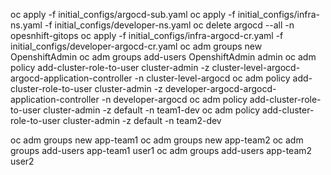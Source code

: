 oc apply -f initial_configs/argocd-sub.yaml
oc apply -f initial_configs/infra-ns.yaml -f initial_configs/developer-ns.yaml
oc delete argocd --all -n opesnhift-gitops
oc apply -f initial_configs/infra-argocd-cr.yaml -f initial_configs/developer-argocd-cr.yaml
oc adm groups new OpenshiftAdmin
oc adm groups add-users OpenshiftAdmin admin
oc adm policy add-cluster-role-to-user cluster-admin -z cluster-level-argocd-argocd-application-controller -n cluster-level-argocd
oc adm policy add-cluster-role-to-user cluster-admin -z developer-argocd-argocd-application-controller -n developer-argocd
oc adm policy add-cluster-role-to-user cluster-admin -z default -n team1-dev
oc adm policy add-cluster-role-to-user cluster-admin -z default -n team2-dev


oc adm groups new app-team1
oc adm groups new app-team2
oc adm groups add-users app-team1 user1
oc adm groups add-users app-team2 user2
